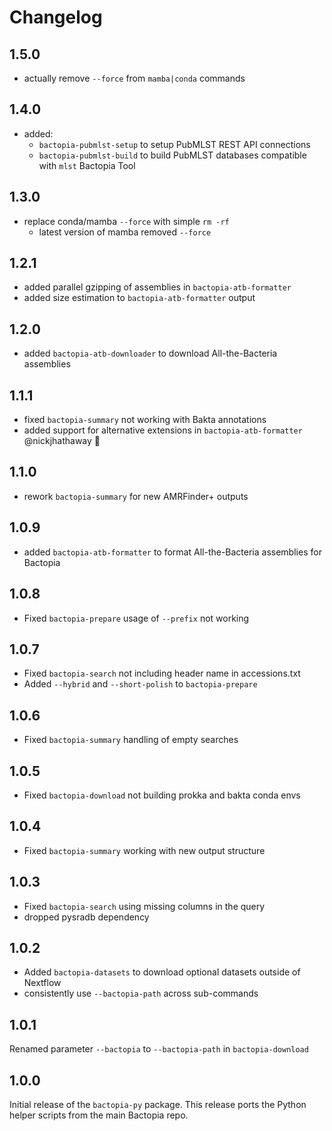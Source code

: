 # Changelog

## 1.5.0

- actually remove `--force` from `mamba|conda` commands

## 1.4.0 

- added:
    - `bactopia-pubmlst-setup` to setup PubMLST REST API connections
    - `bactopia-pubmlst-build` to build PubMLST databases compatible with `mlst` Bactopia Tool

## 1.3.0

- replace conda/mamba `--force` with simple `rm -rf`
  - latest version of mamba removed `--force`

## 1.2.1

- added parallel gzipping of assemblies in `bactopia-atb-formatter`
- added size estimation to `bactopia-atb-formatter` output

## 1.2.0

- added `bactopia-atb-downloader` to download All-the-Bacteria assemblies

## 1.1.1

- fixed `bactopia-summary` not working with Bakta annotations
- added support for alternative extensions in `bactopia-atb-formatter` @nickjhathaway 🎉

## 1.1.0

- rework `bactopia-summary` for new AMRFinder+ outputs

## 1.0.9

- added `bactopia-atb-formatter` to format All-the-Bacteria assemblies for Bactopia

## 1.0.8

- Fixed `bactopia-prepare` usage of `--prefix` not working

## 1.0.7

- Fixed `bactopia-search` not including header name in accessions.txt
- Added `--hybrid` and `--short-polish` to `bactopia-prepare`

## 1.0.6

- Fixed `bactopia-summary` handling of empty searches

## 1.0.5

- Fixed `bactopia-download` not building prokka and bakta conda envs

## 1.0.4

- Fixed `bactopia-summary` working with new output structure

## 1.0.3

- Fixed `bactopia-search` using missing columns in the query
- dropped pysradb dependency

## 1.0.2

- Added `bactopia-datasets` to download optional datasets outside of Nextflow
- consistently use `--bactopia-path` across sub-commands

## 1.0.1

Renamed parameter `--bactopia` to `--bactopia-path` in `bactopia-download`

## 1.0.0

Initial release of the `bactopia-py` package. This release ports the Python helper scripts from the main Bactopia repo.
